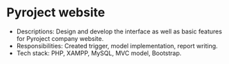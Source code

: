 # Pyroject website
-	Descriptions: Design and develop the interface as well as basic features for Pyroject company website.
-	Responsibilities: Created trigger, model implementation, report writing.
-	Tech stack: PHP, XAMPP, MySQL, MVC model, Bootstrap.
